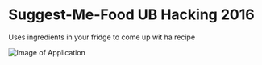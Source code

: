 # Suggest-Me-Food UB Hacking 2016
Uses ingredients in your fridge to come up wit ha recipe


![Image of Application](http://i.imgur.com/CQWFsSj.png)
